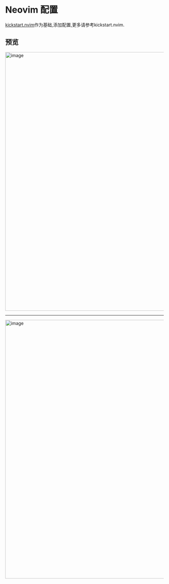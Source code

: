 # Neovim 配置

[kickstart.nvim](https://github.com/nvim-lua/kickstart.nvim)作为基础,添加配置,更多请参考kickstart.nvim.

## 预览

<img width="820" alt="image" src="https://github.com/daiw-ing/.nvim/assets/62934849/88b7c0aa-570e-48b7-80e0-2e1a38b600b5">

---------

<img width="820" alt="image" src="https://github.com/daiw-ing/.nvim/assets/62934849/556874d7-a5f5-49ac-bd62-849c1f9679ea">

